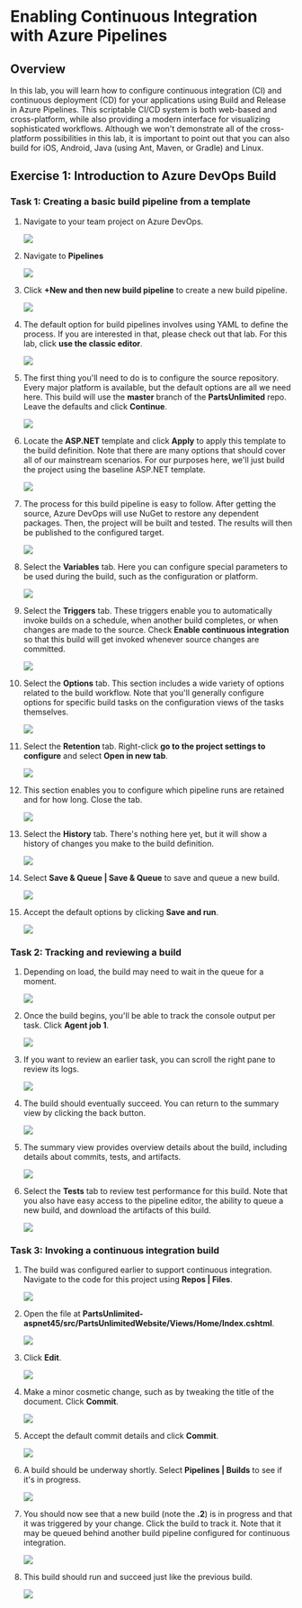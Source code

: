 # Enabling Continuous Integration with Azure Pipelines

## Overview ##

In this lab, you will learn how to configure continuous integration (CI) and continuous deployment (CD) for your applications using Build and Release in Azure Pipelines. This scriptable CI/CD system is both web-based and cross-platform, while also providing a modern interface for visualizing sophisticated workflows. Although we won't demonstrate all of the cross-platform possibilities in this lab, it is important to point out that you can also build for iOS, Android, Java (using Ant, Maven, or Gradle) and Linux.

<a name="Exercise1"></a>
## Exercise 1: Introduction to Azure DevOps Build ##

<a name="Ex1Task1"></a>
### Task 1: Creating a basic build pipeline from a template ###

1. Navigate to your team project on Azure DevOps.
    
    <img src="images/028.png"/>
    

1. Navigate to **Pipelines**

    
    <img src="images/001.png"/>
    

1. Click **+New and then new build pipeline** to create a new build pipeline.

    
    <img src="images/00.png"/>
    

1. The default option for build pipelines involves using YAML to define the process. If you are interested in that, please check out that lab. For this lab, click **use the classic editor**.
    
    
    <img src="images/002.png"/>
    
   

1. The first thing you'll need to do is to configure the source repository. Every major platform is available, but the default options are all we need here. This build will use the **master** branch of the **PartsUnlimited** repo. Leave the defaults and click **Continue**.

   
    <img src="images/003.png"/>
    

1. Locate the **ASP.NET** template and click **Apply** to apply this template to the build definition. Note that there are many options that should cover all of our mainstream scenarios. For our purposes here, we'll just build the project using the baseline ASP.NET template.

    
    <img src="images/004.png"/>
    

1. The process for this build pipeline is easy to follow. After getting the source, Azure DevOps will use NuGet to restore any dependent packages. Then, the project will be built and tested. The results will then be published to the configured target.

    
    <img src="images/005.png"/>
    

1. Select the **Variables** tab. Here you can configure special parameters to be used during the build, such as the configuration or platform.

    
    <img src="images/006.png"/>
   

1. Select the **Triggers** tab. These triggers enable you to automatically invoke builds on a schedule, when another build completes, or when changes are made to the source. Check **Enable continuous integration** so that this build will get invoked whenever source changes are committed.

 
    <img src="images/007.png"/>
    

1. Select the **Options** tab. This section includes a wide variety of options related to the build workflow. Note that you'll generally configure options for specific build tasks on the configuration views of the tasks themselves.
    
    
    <img src="images/008.png"/>
   
   

1. Select the **Retention** tab. Right-click **go to the project settings to configure** and select **Open in new tab**.
      

    <img src="images/009.png"/>
  
    

1. This section enables you to configure which pipeline runs are retained and for how long. Close the tab.


    <img src="images/010.png"/>


1. Select the **History** tab. There's nothing here yet, but it will show a history of changes you make to the build definition.


    <img src="images/011.png"/>



1. Select **Save & Queue | Save & Queue** to save and queue a new build.

    <img src="images/012.png"/>
   

1. Accept the default options by clicking **Save and run**.

 
    <img src="images/013.png"/>


<a name="Ex1Task2"></a>
### Task 2: Tracking and reviewing a build ###

1. Depending on load, the build may need to wait in the queue for a moment.

 
    <img src="images/014.png"/>



1. Once the build begins, you'll be able to track the console output per task. Click **Agent job 1**.

 
    <img src="images/015.png"/>


1. If you want to review an earlier task, you can scroll the right pane to review its logs.


    <img src="images/016.png"/>



1. The build should eventually succeed. You can return to the summary view by clicking the back button.
     

    <img src="images/017.png"/>


1. The summary view provides overview details about the build, including details about commits, tests, and artifacts.


    <img src="images/018.png"/>



1. Select the **Tests** tab to review test performance for this build. Note that you also have easy access to the pipeline editor, the ability to queue a new build, and download the artifacts of this build.

   
    <img src="images/019.png"/>
   

<a name="Ex1Task3"></a>
### Task 3: Invoking a continuous integration build ###

1. The build was configured earlier to support continuous integration. Navigate to the code for this project using **Repos | Files**.


    <img src="images/020.png"/>



1. Open the file at **PartsUnlimited-aspnet45/src/PartsUnlimitedWebsite/Views/Home/Index.cshtml**.

    <img src="images/021.png"/>


1. Click **Edit**.


    <img src="images/022.png"/>

    
1. Make a minor cosmetic change, such as by tweaking the title of the document. Click **Commit**.


    <img src="images/023.png"/>
  

1. Accept the default commit details and click **Commit**.

 
    <img src="images/024.png"/>
  

1. A build should be underway shortly. Select **Pipelines | Builds** to see if it's in progress.
   

    <img src="images/25.png"/>


1. You should now see that a new build (note the **.2**) is in progress and that it was triggered by your change. Click the build to track it. Note that it may be queued behind another build pipeline configured for continuous integration.

 
    <img src="images/026.png"/>
 

1. This build should run and succeed just like the previous build.


    <img src="images/027.png"/>
 
